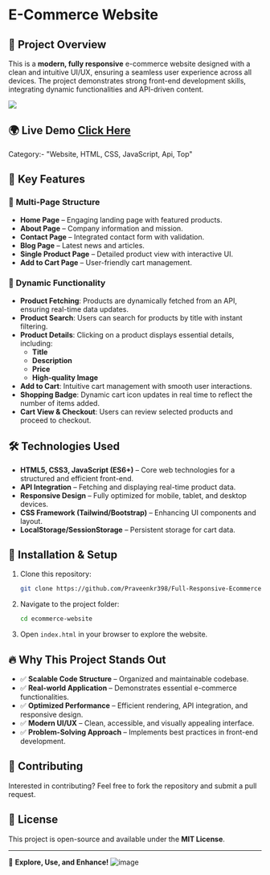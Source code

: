# E-Commerce Website

## 🚀 Project Overview
This is a **modern, fully responsive** e-commerce website designed with a clean and intuitive UI/UX, ensuring a seamless user experience across all devices. The project demonstrates strong front-end development skills, integrating dynamic functionalities and API-driven content.

![](https://github.com/user-attachments/assets/4dd2ef96-9c16-4249-bcf7-7246ee0244e2)


## 🌍 Live Demo [Click Here](https://praveenkr398.github.io/Ecommerce-Website/)

Category:- "Website, HTML, CSS, JavaScript, Api, Top"

## 🌟 Key Features
### 🔹 **Multi-Page Structure**
- **Home Page** – Engaging landing page with featured products.
- **About Page** – Company information and mission.
- **Contact Page** – Integrated contact form with validation.
- **Blog Page** – Latest news and articles.
- **Single Product Page** – Detailed product view with interactive UI.
- **Add to Cart Page** – User-friendly cart management.

### 🔹 **Dynamic Functionality**
- **Product Fetching**: Products are dynamically fetched from an API, ensuring real-time data updates.
- **Product Search**: Users can search for products by title with instant filtering.
- **Product Details**: Clicking on a product displays essential details, including:
  - **Title**
  - **Description**
  - **Price**
  - **High-quality Image**
- **Add to Cart**: Intuitive cart management with smooth user interactions.
- **Shopping Badge**: Dynamic cart icon updates in real time to reflect the number of items added.
- **Cart View & Checkout**: Users can review selected products and proceed to checkout.

## 🛠️ Technologies Used
- **HTML5, CSS3, JavaScript (ES6+)** – Core web technologies for a structured and efficient front-end.
- **API Integration** – Fetching and displaying real-time product data.
- **Responsive Design** – Fully optimized for mobile, tablet, and desktop devices.
- **CSS Framework (Tailwind/Bootstrap)** – Enhancing UI components and layout.
- **LocalStorage/SessionStorage** – Persistent storage for cart data.

## 📂 Installation & Setup
1. Clone this repository:
   ```bash
   git clone https://github.com/Praveenkr398/Full-Responsive-Ecommerce-Website
   ```
2. Navigate to the project folder:
   ```bash
   cd ecommerce-website
   ```
3. Open `index.html` in your browser to explore the website.


## 🔥 Why This Project Stands Out
- ✅ **Scalable Code Structure** – Organized and maintainable codebase.
- ✅ **Real-world Application** – Demonstrates essential e-commerce functionalities.
- ✅ **Optimized Performance** – Efficient rendering, API integration, and responsive design.
- ✅ **Modern UI/UX** – Clean, accessible, and visually appealing interface.
- ✅ **Problem-Solving Approach** – Implements best practices in front-end development.

## 🤝 Contributing
Interested in contributing? Feel free to fork the repository and submit a pull request.

## 📜 License
This project is open-source and available under the **MIT License**.

---
🚀 **Explore, Use, and Enhance!**
![image](https://github.com/user-attachments/assets/d891c166-fbef-464c-ba36-6b141dacc3d1)
